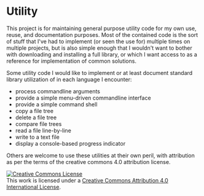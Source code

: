 # Utility

This project is for maintaining general purpose utility code for my own use, reuse, and documentation purposes. Most of the contained code is the sort of stuff that I've had to implement (or seen the use for) multiple times on multiple projects, but is also simple enough that I wouldn't want to bother with downloading and installing a full library, or which I want access to as a reference for implementation of common solutions.

Some utility code I would like to implement or at least document standard library utilization of in each language I encounter:

* process commandline arguments
* provide a simple menu-driven commandline interface
* provide a simple command shell
* copy a file tree
* delete a file tree
* compare file trees
* read a file line-by-line
* write to a text file
* display a console-based progress indicator

Others are welcome to use these utilities at their own peril, with attribution as per the terms of the creative commons 4.0 attribution license.

<a rel="license" href="http://creativecommons.org/licenses/by/4.0/"><img alt="Creative Commons License" style="border-width:0" src="https://i.creativecommons.org/l/by/4.0/88x31.png" /></a><br />This work is licensed under a <a rel="license" href="http://creativecommons.org/licenses/by/4.0/">Creative Commons Attribution 4.0 International License</a>.